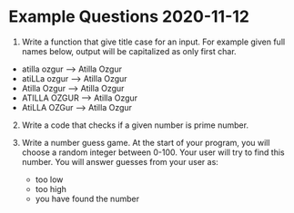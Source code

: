 # Example Questions 2020-11-12


1. Write a function that give title case for an input.
For example given full names below, output will be capitalized as only first char.


- atilla ozgur --> Atilla Ozgur 
- atiLLa ozgur --> Atilla Ozgur 
- Atilla Ozgur --> Atilla Ozgur 
- ATILLA OZGUR --> Atilla Ozgur 
- AtiLLA OZGur --> Atilla Ozgur 


2. Write a code that checks if a given number is prime number.


3. Write a number guess game. 
At the start of your program, you will choose a random integer between 0-100. 
Your user will try to find this number.
You will answer guesses from your user as:
	- too low
	- too high
	- you have found the number

	
